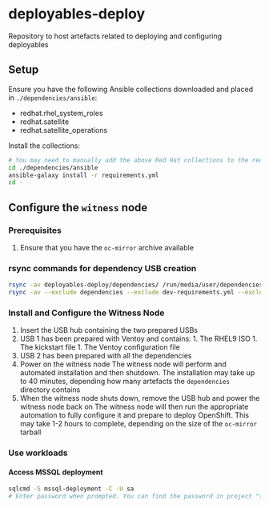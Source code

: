 # deployables-deploy
Repository to host artefacts related to deploying and configuring deployables

## Setup
Ensure you have the following Ansible collections downloaded and placed in `./dependencies/ansible`:
  - redhat.rhel_system_roles
  - redhat.satellite
  - redhat.satellite_operations

Install the collections:
```bash
# You may need to manually add the above Red Hat collections to the requirements.yml file
cd ./dependencies/ansible
ansible-galaxy install -r requirements.yml
cd -
```

## Configure the `witness` node

### Prerequisites

1. Ensure that you have the `oc-mirror` archive available

### rsync commands for dependency USB creation
```bash
rsync -av deployables-deploy/dependencies/ /run/media/user/dependencies/
rsync -av --exclude dependencies --exclude dev-requirements.yml --exclude deployables.code-workspace --exclude download_and_install_deps.sh deployables-deploy /run/media/user/dependencies/
```

### Install and Configure the Witness Node

1. Insert the USB hub containing the two prepared USBs
  1. USB 1 has been prepared with Ventoy and contains:
    1. The RHEL9 ISO
    1. The kickstart file
    1. The Ventoy configuration file
  1. USB 2 has been prepared with all the dependencies
1. Power on the witness node
  The witness node will perform and automated installation and then shutdown. The installation may take up to 40 minutes, depending how many artefacts the `dependencies` directory contains
1. When the witness node shuts down, remove the USB hub and power the witness node back on
  The witness node will then run the appropriate automation to fully configure it and prepare to deploy OpenShift. This may take 1-2 hours to complete, depending on the size of the `oc-mirror` tarball


### Use workloads

#### Access MSSQL deployment

```bash
sqlcmd -S mssql-deployment -C -U sa
# Enter password when prompted. You can find the password in project "test" -> "Secrets" -> "mssql"
```
